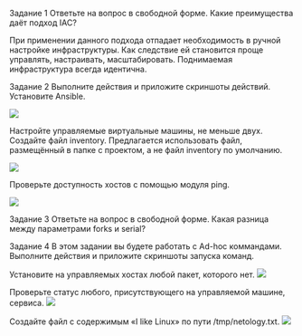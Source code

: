 Задание 1
Ответьте на вопрос в свободной форме.
Какие преимущества даёт подход IAC?

При применении данного подхода отпадает необходимость в ручной настройке инфраструктуры. Как следствие ей становится проще управлять, настраивать, масштабировать.
Поднимаемая инфраструктура всегда идентична.

Задание 2
Выполните действия и приложите скриншоты действий.
Установите Ansible.

![](https://github.com/AleksShadrin/netology/blob/main/7-01-AnsiblePart1/3.png)

Настройте управляемые виртуальные машины, не меньше двух.
Создайте файл inventory. Предлагается использовать файл, размещённый в папке с проектом, а не файл inventory по умолчанию.

![](https://github.com/AleksShadrin/netology/blob/main/7-01-AnsiblePart1/1.png)

Проверьте доступность хостов с помощью модуля ping.

![](https://github.com/AleksShadrin/netology/blob/main/7-01-AnsiblePart1/2.png)

Задание 3
Ответьте на вопрос в свободной форме.
Какая разница между параметрами forks и serial?



Задание 4
В этом задании вы будете работать с Ad-hoc коммандами.
Выполните действия и приложите скриншоты запуска команд.

Установите на управляемых хостах любой пакет, которого нет.
![](https://github.com/AleksShadrin/netology/blob/main/7-01-AnsiblePart1/4.png)

Проверьте статус любого, присутствующего на управляемой машине, сервиса.
![](https://github.com/AleksShadrin/netology/blob/main/7-01-AnsiblePart1/5.png)

Создайте файл с содержимым «I like Linux» по пути /tmp/netology.txt.
![](https://github.com/AleksShadrin/netology/blob/main/7-01-AnsiblePart1/6.png)